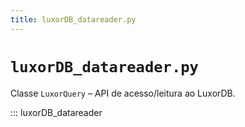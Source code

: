 ```yaml
---
title: luxorDB_datareader.py
---
```


# `luxorDB_datareader.py`

Classe `LuxorQuery` – API de acesso/leitura ao LuxorDB.

::: luxorDB_datareader
